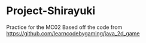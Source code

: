 # Project-Shirayuki
Practice for the MC02
Based off the code from https://github.com/learncodebygaming/java_2d_game
